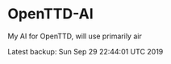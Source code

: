 # OpenTTD-AI
My AI for OpenTTD, will use primarily air

Latest backup: Sun Sep 29 22:44:01 UTC 2019

